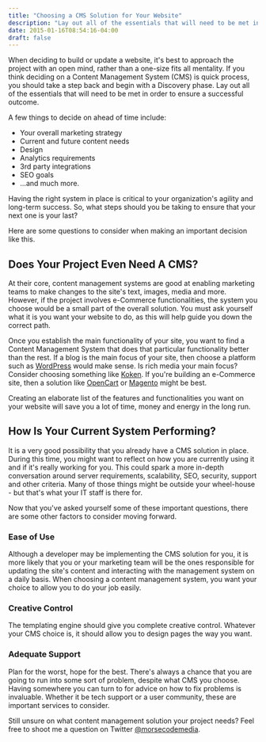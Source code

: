 ```yaml
---
title: "Choosing a CMS Solution for Your Website"
description: "Lay out all of the essentials that will need to be met in order to select a content management system that will ensure success for your project."
date: 2015-01-16T08:54:16-04:00
draft: false
---
```


When deciding to build or update a website, it's best to approach the project with an open mind, rather than a one-size fits all mentality. If you think deciding on a Content Management System (CMS) is quick process, you should take a step back and begin with a Discovery phase. Lay out all of the essentials that will need to be met in order to ensure a successful outcome.

A few things to decide on ahead of time include:

* Your overall marketing strategy
* Current and future content needs
* Design
* Analytics requirements
* 3rd party integrations
* SEO goals
* ...and much more.

Having the right system in place is critical to your organization's agility and long-term success. So, what steps should you be taking to ensure that your next one is your last?

Here are some questions to consider when making an important decision like this.

## Does Your Project Even Need A CMS?
At their core, content management systems are good at enabling marketing teams to make changes to the site's text, images, media and more. However, if the project involves e-Commerce functionalities, the system you choose would be a small part of the overall solution. You must ask yourself what it is you want your website to do, as this will help guide you down the correct path.

Once you establish the main functionality of your site, you want to find a Content Management System that does that particular functionality better than the rest. If a blog is the main focus of your site, then choose a platform such as [WordPress][wordpress] would make sense. Is rich media your main focus? Consider choosing something like [Koken][koken]. If you're building an e-Commerce site, then a solution like [OpenCart][opencart] or [Magento][magento] might be best.

Creating an elaborate list of the features and functionalities you want on your website will save you a lot of time, money and energy in the long run.

## How Is Your Current System Performing?
It is a very good possibility that you already have a CMS solution in place. During this time, you might want to reflect on how you are currently using it and if it's really working for you. This could spark a more in-depth conversation around server requirements, scalability, SEO, security, support and other criteria. Many of those things might be outside your wheel-house - but that's what your IT staff is there for.

Now that you've asked yourself some of these important questions, there are some other factors to consider moving forward.

### Ease of Use
Although a developer may be implementing the CMS solution for you, it is more likely that you or your marketing team will be the ones responsible for updating the site's content and interacting with the management system on a daily basis. When choosing a content management system, you want your choice to allow you to do your job easily.

### Creative Control
The templating engine should give you complete creative control. Whatever your CMS choice is, it should allow you to design pages the way you want.

### Adequate Support
Plan for the worst, hope for the best. There's always a chance that you are going to run into some sort of problem, despite what CMS you choose. Having somewhere you can turn to for advice on how to fix problems is invaluable. Whether it be tech support or a user community, these are important services to consider.

Still unsure on what content management solution your project needs? Feel free to shoot me a question on Twitter [@morsecodemedia][twacct].

  [twacct]: https://twitter.com/morsecodemedia "Follow @morsecodemedia on Twitter"
  [wordpress]: https://wordpress.org/ "WordPress"
  [koken]: http://koken.me/ "Koken"
  [opencart]: https://www.opencart.com/ "OpenCart"
  [magento]: https://magento.com/ "Magento"